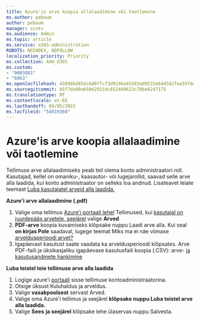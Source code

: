 ```yaml
---
title: Azure'is arve koopia allalaadimine või taotlemine
ms.author: pebaum
author: pebaum
manager: scotv
ms.audience: Admin
ms.topic: article
ms.service: o365-administration
ROBOTS: NOINDEX, NOFOLLOW
localization_priority: Priority
ms.collection: Adm_O365
ms.custom:
- "9003801"
- "6863"
ms.openlocfilehash: 43898bd85dc6d0ffcf3d9146e65583ad9532e64d342fea55fd48e055caf133a4
ms.sourcegitcommit: b5f7da89a650d2915dc652449623c78be6247175
ms.translationtype: MT
ms.contentlocale: et-EE
ms.lasthandoff: 08/05/2021
ms.locfileid: "54019360"
---
```

# <a name="download-or-request-a-copy-of-my-bill-in-azure"></a>Azure'is arve koopia allalaadimine või taotlemine

Tellimuse arve allalaadimiseks peab teil olema konto administraatori roll. Kasutajad, kellel on omaniku-, kaasautor- või lugejarollid, saavad selle arve alla laadida, kui konto administraator on selleks loa andnud. Lisateavet leiate teemast [Luba kasutajatel arveid alla laadida.](https://docs.microsoft.com/azure/cost-management-billing/manage/manage-billing-access#opt-in)

**Azure'i arve allalaadimine (.pdf)**

1. Valige oma tellimus [Azure'i portaali lehel](https://portal.azure.com/#blade/Microsoft_Azure_Billing/SubscriptionsBlade) Tellimused, kui [kasutajal on juurdepääs arvetele, seejärel](https://docs.microsoft.com/azure/cost-management-billing/manage/manage-billing-access?WT.mc_id=Portal-Microsoft_Azure_Support) valige **Arved**
2. **PDF-arve** koopia kuvamiseks klõpsake nuppu Laadi arve alla. Kui seal **on kirjas Pole** saadaval, lugege teemat Miks ma ei näe viimase [arveldusperioodi arvet?](https://docs.microsoft.com/azure/cost-management-billing/manage/download-azure-invoice-daily-usage-date?WT.mc_id=Portal-Microsoft_Azure_Support#noinvoice)
3. Igapäevast kasutust saate vaadata ka arveldusperioodi klõpsates. Arve PDF-faili ja üksikasjaliku igapäevase kasutusfaili koopia (.CSV): arve- [ja kasutusandmete hankimine](https://docs.microsoft.com/azure/cost-management-billing/manage/download-azure-invoice-daily-usage-date?WT.mc_id=Portal-Microsoft_Azure_Support)  

**Luba teistel teie tellimuse arve alla laadida**

1. Logige azure'i [portaali](https://portal.azure.com/) sisse tellimuse kontoadministraatorina.
2. Otsige üksust Kuluhaldus ja arveldus.
3. Valige **vasakpoolsest** servast Arved.
4. Valige oma Azure'i tellimus ja seejärel **klõpsake nuppu Luba teistel arve alla laadida.**
5. Valige **Sees** **ja seejärel** klõpsake lehe ülaservas nuppu Salvesta.

